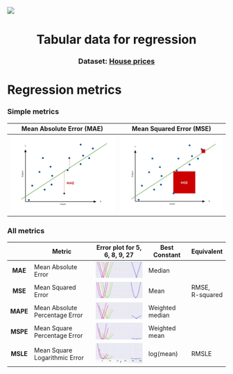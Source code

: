 ![](https://storage.googleapis.com/kaggle-competitions/kaggle/5407/media/housesbanner.png)

<h1 align="center">Tabular data for regression</h1>
<h3 align="center">Dataset: <a href="https://www.kaggle.com/c/house-prices-advanced-regression-techniques">House prices</a></h3>


# Regression metrics

### Simple metrics
| Mean Absolute Error (MAE)   |  Mean Squared Error (MSE) |
|-----------------------------|---------------------------|
| ![](img/MAE_plot.jpg)       | ![](img/MSE_plot.jpg)     |

### All metrics
|          |  Metric                        | Error plot for 5, 6, 8, 9, 27        | Best Constant    | Equivalent         |
|:--------:|--------------------------------|--------------------------------------|----------------- |--------------------|
| **MAE**  | Mean Absolute Error            | ![](img/MAE.png)                     | Median           |                    |
| **MSE**  | Mean Squared Error             | ![](img/MSE.png)                     | Mean             | RMSE,<br>R-squared |
| **MAPE** | Mean Absolute Percentage Error | ![](img/MAPE.png)                    | Weighted median  |                    |
| **MSPE** | Mean Square Percentage Error   | ![](img/MSPE.png)                    | Weighted mean    |                    |
| **MSLE** | Mean Square Logarithmic Error  | <img src="img/MSLE.png" width="240"> | log(mean)        | RMSLE              |
